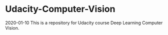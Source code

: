# Udacity-Computer-Vision
2020-01-10 This is a repository for Udacity course Deep Learning Computer Vision.
